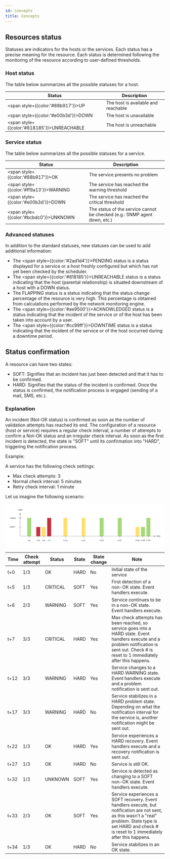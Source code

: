 ```yaml
---
id: concepts
title: Concepts
---
```


## Resources status

Statuses are indicators for the hosts or the services. Each status has a precise meaning for the resource.
Each status is determined following the monitoring of the resource according to user-defined thresholds.

### Host status

The table below summarizes all the possible statuses for a host.

| Status                                              | Description                         |
|-----------------------------------------------------|-------------------------------------|
|  <span style={{color:'#88b917'}}>UP</span>          | The host is available and reachable |
|  <span style={{color:'#e00b3d'}}>DOWN</span>        | The host is unavailable             |
|  <span style={{color:'#818185'}}>UNREACHABLE</span> | The host is unreachable             |


### Service status

The table below summarizes all the possible statuses for a service.

| Status                                          | Description                                                               |
|-------------------------------------------------|---------------------------------------------------------------------------|
|  <span style={{color:'#88b917'}}>OK</span>      | The service presents no problem                                           |
|  <span style={{color:'#ff9a13'}}>WARNING</span> | The service has reached the warning threshold                             |
|  <span style={{color:'#e00b3d'}}>DOWN</span>    | The service has reached the critical threshold                            |
|  <span style={{color:'#bcbdc0'}}>UNKNOWN</span> | The status of the service cannot be checked (e.g.: SNMP agent down, etc.) |


### Advanced statuses

In addition to the standard statuses, new statuses can be used to add
additional information:

-   The <span style={{color:'#2ad1d4'}}>PENDING</span> status is a status
    displayed for a service or a host freshly configured but which has
    not yet been checked by the scheduler.
-   The <span style={{color:'#818185'}}>UNREACHABLE</span> status is a
    status indicating that the host (parental relationship) is situated
    downstream of a host with a DOWN status.
-   The FLAPPING status is a status indicating that the status change
    percentage of the resource is very high. This percentage is obtained
    from calculations performed by the network monitoring engine.
-   The <span style={{color:'#ae9500'}}>ACKNOWLEDGED</span> status is a
    status indicating that the incident of the service or of the host
    has been taken into account by a user.
-   The <span style={{color:'#cc99ff'}}>DOWNTIME</span> status is a status
    indicating that the incident of the service or of the host occurred
    during a downtime period.

## Status confirmation

A resource can have two states:

* SOFT: Signifies that an incident has just been detected and that it has to be confirmed.
* HARD: Signifies that the status of the incident is confirmed. Once the status is confirmed, the notification process
  is engaged (sending of a mail, SMS, etc.).

### Explanation

An incident (Not-OK status) is confirmed as soon as the number of validation attempts has reached its end. The
configuration of a resource (host or service) requires a regular check interval, a number of attempts to confirm a
Not-OK status and an irregular check interval. As soon as the first incident is detected, the state is "SOFT" until its
confirmation into "HARD", triggering the notification process.

Example:

A service has the following check settings:

* Max check attempts: 3
* Normal check interval: 5 minutes
* Retry check interval: 1 minute

Let us imagine the following scenario:

![image](../assets/configuration/soft_hard_states.png)

| Time | Check attempt | Status   | State | State change | Note                                                                                                                                                                                                          |
|------|---------------|----------|-------|--------------|---------------------------------------------------------------------------------------------------------------------------------------------------------------------------------------------------------------|
| t+0  | 1/3           | OK       | HARD  | No           | Initial state of the service                                                                                                                                                                                  |
| t+5  | 1/3           | CRITICAL | SOFT  | Yes          | First detection of a non-OK state. Event handlers execute.                                                                                                                                                    |
| t+6  | 2/3           | WARNING  | SOFT  | Yes          | Service continues to be in a non-OK state. Event handlers execute.                                                                                                                                            |
| t+7  | 3/3           | CRITICAL | HARD  | Yes          | Max check attempts has been reached, so service goes into a HARD state. Event handlers execute and a problem notification is sent out. Check # is reset to 1 immediately after this happens.                  |
| t+12 | 3/3           | WARNING  | HARD  | Yes          | Service changes to a HARD WARNING state. Event handlers execute and a problem notification is sent out.                                                                                                       |
| t+17 | 3/3           | WARNING  | HARD  | No           | Service stabilizes in a HARD problem state. Depending on what the notification interval for the service is, another notification might be sent out.                                                           |
| t+22 | 1/3           | OK       | HARD  | Yes          | Service experiences a HARD recovery. Event handlers execute and a recovery notification is sent out.                                                                                                          |
| t+27 | 1/3           | OK       | HARD  | No           | Service is still OK.                                                                                                                                                                                          |
| t+32 | 1/3           | UNKNOWN  | SOFT  | Yes          | Service is detected as changing to a SOFT non-OK state. Event handlers execute.                                                                                                                               |
| t+33 | 2/3           | OK       | SOFT  | Yes          | Service experiences a SOFT recovery. Event handlers execute, but notification are not sent, as this wasn't a "real" problem. State type is set HARD and check # is reset to 1 immediately after this happens. |
| t+34 | 1/3           | OK       | HARD  | No           | Service stabilizes in an OK state.                                                                                                                                                                            |